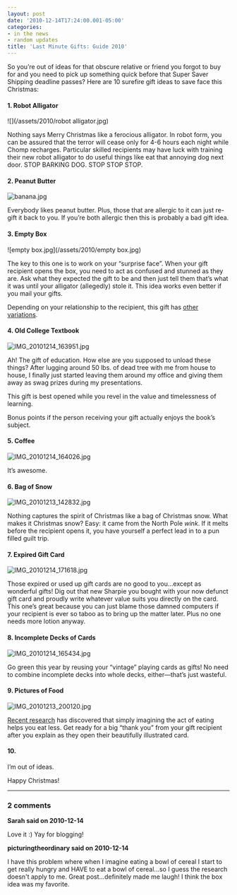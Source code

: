 ```yaml
---
layout: post
date: '2010-12-14T17:24:00.001-05:00'
categories:
- in the news
- random updates
title: 'Last Minute Gifts: Guide 2010'
---
```


So you’re out of ideas for that obscure relative or friend you forgot to buy for and you need to pick up something quick before that Super Saver Shipping deadline passes? Here are 10 surefire gift ideas to save face this Christmas:

#### 1. Robot Alligator

![](/assets/2010/robot alligator.jpg)

Nothing says Merry Christmas like a ferocious alligator. In robot form, you can be assured that the terror will cease only for 4-6 hours each night while Chomp recharges. Particular skilled recipients may have luck with training their new robot alligator to do useful things like eat that annoying dog next door. STOP BARKING DOG. STOP STOP STOP.  

#### 2. Peanut Butter

![banana.jpg](/assets/2010/banana.jpg)

Everybody likes peanut butter. Plus, those that are allergic to it can just re-gift it back to you. If you’re both allergic then this is probably a bad gift idea.  

#### 3. Empty Box

![empty box.jpg](/assets/2010/empty box.jpg)

The key to this one is to work on your “surprise face”. When your gift recipient opens the box, you need to act as confused and stunned as they are. Ask what they expected the gift to be and then just tell them that’s what it was until your alligator (allegedly) stole it. This idea works even better if you mail your gifts.

Depending on your relationship to the recipient, this gift has [other variations](http://www.youtube.com/watch?v=WhwbxEfy7fg).  

#### 4. Old College Textbook

![IMG_20101214_163951.jpg](/assets/2010/IMG_20101214_163951.jpg)

Ah! The gift of education. How else are you supposed to unload these things? After lugging around 50 lbs. of dead tree with me from house to house, I finally just started leaving them around my office and giving them away as swag prizes during my presentations.

This gift is best opened while you revel in the value and timelessness of learning. 

Bonus points if the person receiving your gift actually enjoys the book’s subject.  

#### 5. Coffee

![IMG_20101214_164026.jpg](/assets/2010/IMG_20101214_164026.jpg)

It’s awesome.  

#### 6. Bag of Snow

![IMG_20101213_142832.jpg](/assets/2010/IMG_20101213_142832.jpg)

Nothing captures the spirit of Christmas like a bag of Christmas snow. What makes it Christmas snow? Easy: it came from the North Pole *wink*. If it melts before the recipient opens it, you have yourself a perfect lead in to a pun filled guilt trip.  

#### 7. Expired Gift Card

![IMG_20101214_171618.jpg](/assets/2010/IMG_20101214_171618.jpg)

Those expired or used up gift cards are no good to you...except as wonderful gifts! Dig out that new Sharpie you bought with your now defunct gift card and proudly write whatever value suits you directly on the card. This one’s great because you can just blame those damned computers if your recipient is ever so taboo as to bring up the matter later. Plus no one needs more lotion anyway.  

#### 8. Incomplete Decks of Cards

![IMG_20101214_165434.jpg](/assets/2010/IMG_20101214_165434.jpg)

Go green this year by reusing your “vintage” playing cards as gifts! No need to combine incomplete decks into whole decks, either—that’s just wasteful.  

#### 9. Pictures of Food

![IMG_20101213_200120.jpg](/assets/2010/IMG_20101213_200120.jpg)

[Recent research](http://www.livescience.com/health/imagining-food-to-eat-less-101209.html) has discovered that simply imagining the act of eating helps you eat less. Get ready for a big “thank you” from your gift recipient after you explain as they open their beautifully illustrated card.  

#### 10.

I’m out of ideas.

Happy Christmas!

---

### 2 comments

**Sarah said on 2010-12-14**

Love it :)  Yay for blogging!

**picturingtheordinary said on 2010-12-14**

I have this problem where when I imagine eating a bowl of cereal I start to get really hungry and HAVE to eat a bowl of cereal...so I guess the research doesn't apply to me. Great post...definitely made me laugh! I think the box idea was my favorite.

